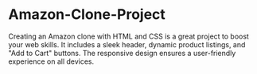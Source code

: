 # Amazon-Clone-Project
Creating an Amazon clone with HTML and CSS is a great project to boost your web skills. It includes a sleek header, dynamic product listings, and "Add to Cart" buttons. The responsive design ensures a user-friendly experience on all devices.
